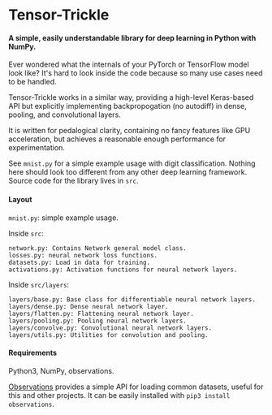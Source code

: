 # Tensor-Trickle

#### A simple, easily understandable library for deep learning in Python with NumPy.

Ever wondered what the internals of your PyTorch or TensorFlow model look like? It's hard to look inside the code because so many use cases need to be handled.

Tensor-Trickle works in a similar way, providing a high-level Keras-based API but explicitly implementing backpropogation (no autodiff) in dense, pooling, and convolutional layers.

It is written for pedalogical clarity, containing no fancy features like GPU acceleration, but achieves a reasonable enough performance for experimentation.

See `mnist.py` for a simple example usage with digit classification. Nothing here should look too different from any other deep learning framework. Source code for the library lives in `src`.


#### Layout

`mnist.py`: simple example usage.

Inside `src`:
```
network.py: Contains Network general model class.
losses.py: neural network loss functions.
datasets.py: Load in data for training.
activations.py: Activation functions for neural network layers.
```
Inside `src/layers`:
```
layers/base.py: Base class for differentiable neural network layers.
layers/dense.py: Dense neural network layer.
layers/flatten.py: Flattening neural network layer.
layers/pooling.py: Pooling neural network layers.
layers/convolve.py: Convolutional neural network layers.
layers/utils.py: Utilities for convolution and pooling.
```
#### Requirements

Python3, NumPy, observations.

[Observations](http://edwardlib.org/api/observations) provides a simple API for loading common datasets, useful for this and other projects. It can be easily installed with `pip3 install observations`.
